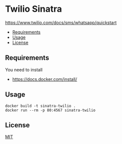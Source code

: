 # Twilio Sinatra
https://www.twilio.com/docs/sms/whatsapp/quickstart

- [Requirements](#requirements)
- [Usage](#usage)
- [License](#license)

## Requirements
You need to install
- https://docs.docker.com/install/

## Usage 
```
docker build -t sinatra-twilio .
docker run --rm -p 80:4567 sinatra-twilio
```

## License
[MIT](https://choosealicense.com/licenses/mit/)
